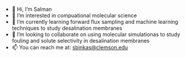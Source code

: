 - 👋 Hi, I’m Salman
- 👀 I’m interested in compuational molecular science
- 🌱 I’m currently learning forward flux sampling and machine learning techniques to study desalination membranes
- 💞️ I’m looking to collaborate on using molecular simulationas to study fouling and solute selectivity in desalination membranes
- 📫 You can reach me at: sbinkas@clemson.edu

<!---
sbkashif/sbkashif is a ✨ special ✨ repository because its `README.md` (this file) appears on your GitHub profile.
You can click the Preview link to take a look at your changes.
--->
